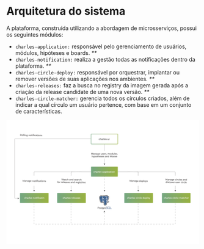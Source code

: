 # Arquitetura do sistema

A plataforma, construída utilizando a abordagem de microsserviços, possui os seguintes módulos:

* `charles-application:` responsável pelo gerenciamento de usuários, módulos, hipóteses e boards. _\*\*_
* `charles-notification:` realiza a gestão todas as notificações dentro da plataforma. _\*\*_
* `charles-circle-deploy:` responsável por orquestrar, implantar ou remover versões de suas aplicações nos ambientes. _\*\*_
* `charles-releases:` faz a busca no registry da imagem gerada após a criação da release candidate de uma nova versão. _\*\*_
* `charles-circle-matcher:` gerencia todos os círculos criados, além de indicar a qual círculo um usuário pertence, com base em um conjunto de características.

![Arquitetura do Charles ](../.gitbook/assets/arquitetura-do-sistema.png)

